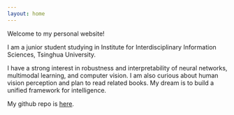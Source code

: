 ```yaml
---
layout: home
---
```


Welcome to my personal website!

I am a junior student studying in Institute for Interdisciplinary Information Sciences, Tsinghua University. 

I have a strong interest in robustness and interpretability of neural networks, multimodal learning, and computer vision. I am also curious about human vision perception and plan to read related books. My dream is to build a unified framework for intelligence.

My github repo is [here](https://github.com/lst627).